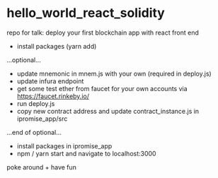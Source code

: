 # hello_world_react_solidity
repo for talk: deploy your first blockchain app with react front end

- install packages (yarn add)

...optional...

- update mnemonic in mnem.js with your own (required in deploy.js)
- update infura endpoint
- get some test ether from faucet for your own accounts via https://faucet.rinkeby.io/
- run deploy.js
- copy new contract address and update contract_instance.js in ipromise_app/src

...end of optional...

- install packages in ipromise_app
- npm / yarn start and navigate to localhost:3000

poke around + have fun
